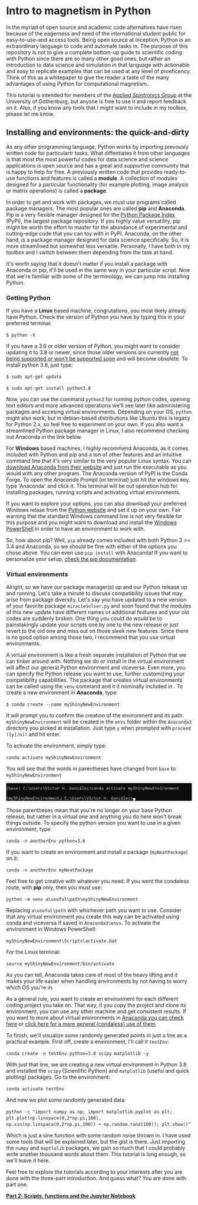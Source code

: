 # Intro to magnetism in Python
In the myriad of open source and academic code alternatives have risen because of the eagerness and need of the international student public for easy-to-use-and access tools. Being open source at inception, Python is an extraordinary language to code and automate tasks in. The purpose of this repository is not to give a complete bottom-up guide to scientific coding with Python since there are so many other good ones, but rather an introduction to data science and simulation in that language with actionable and easy to replicate examples that can be used at any level of proeficency. Think of this as a whitepaper to give the reader a taste of the many advantages of using Python for computational magnetism.

This tutorial is intended for members of the [Applied Spintronics Group](http://www.akermanlab.com/) at the University of Gothenburg, but anyone is free to use it and report feedback on it. Also, if you know any tools that I might want to include in my toolbox, please let me know.

## Installing and environments: the quick-and-dirty

As any other programming language, Python works by importing prevously written code for particulartr tasks. What diffentiates it from other languages is that most the most powerful codes for data science and science applications is open source and has a great and supportive community that is happy to help for free. A previously written code that provides ready-to-use functions and features is called a **module**. A collection of modules designed for a particular functionality (for example plotting, image analysis or matrix operations) is called a **package**. 

In order to get and work with packages, we must use programs called package managers. The most popular ones are called **pip** and **Anaconda**. Pip is a very flexible manager designed for the [Python Package Index](https://pypi.org/) (PyPI), the largest package repository. If you highly value versatility, pip might be worth the effort to master for the abundance of experimental and cutting-edge code that you can toy with in PyPI. Anaconda, on the other hand, is a package manager designed for data science specifically. So, it is more streamlined but somewhat less versatile. Personally, I have both in my toolbox and I switch between them depending from the task at hand. 

It's worth saying that it doesn't matter if you install a package with Anaconda or pip, it'll be used in the same way in your particular script. Now that we're familiar with some of the terminology, we can jump into installing Python.

### Getting Python

If you have a **Linux** based machine, congrutations, you most likely already have Python. Check the version of Python you have by typing this in your preferred terminal:

`$ python -V`

If you have a 3.6 or older version of Python, you might want to consider updating it to 3.8 or newer, since those older versions are currently [not being supported or won't be supported soon](https://www.python.org/downloads/) and will become obsolete. To install python 3.8, just type:

`$ sudo apt-get update`
    
`$ sudo apt-get install python3.8 `

Now, you can use the command `python3` for running python codes, opening text editors and more advanced operations we'll see later like administering packages and accesing virtual environments. Depending on your OS, `python` might also work, but in debian-based distributions like Ubuntu this is legacy for Python 2.x, so feel free to experiment on your own. If you also want a streamlined Python package manager in Linux, I also recommend checking out Anaconda in the link below.

For **Windows** based machines, I highly recommend Anaconda, as it comes included with Python and pip and a ton of other features and an intuitive command line that it's very similar to the very popular Linux syntax. You can [download Anaconda from their website](https://www.anaconda.com/products/individual) and just run the executable as you would with any other program. The Anaconda version of PyPI is the Conda Forge. To open the *Anaconda Prompt* (or terminal) just hit the windows key, type 'Anaconda' and click it. This terminal will be out operation hub for installing packages, running scripts and activating virtual environments.

If you want to explore your options, you can also download your preferred Windows relase from the [Python website](https://www.python.org/downloads/) and set it up on your own. Fair warning that the standard Windows command line is not very flexible for this purpose and you might want to download and install the [Windows PowerShell](https://docs.microsoft.com/en-us/powershell/scripting/overview?view=powershell-7.1) in order to have an environment to work with.

So, how about pip? Well, `pip` already comes included with both Python 3 >= 3.4 and Anaconda, so we should be fine with either of the options you chose above. You can even use `pip install` with Anaconda! If you want to personalize your setup, [check the pip documentation](https://pip.pypa.io/en/latest/installing/).

### Virtual environments

Alright, so we have our package manager(s) up and our Python release up and running. Let's take a minute to discuss compatibility issues that may arise from package diversity. Let's say you have updated to a new version of your favorite package `miracleSolver.py` and soon found that the modules of this new update have different names or additional features and your old codes are suddenly broken. One thing you could do would be to painstakingly update your scripts one by one to the new release or just revert to the old one and miss out on those sleek new features. Since there is no good option among those two, I recommend that you use virtual environments.

A virtual environment is like a fresh separate installation of Python that we can tinker around with. Nothing we do or install in the virtual environment will affect our general Python environment and viceversa. Even more, you can specify the Python release you want to use, further customizing your compatibility capabilities. The package that creates virtual environments can be called using the `venv` command and it it nominally included in . To create a new environment in **Anaconda**, type:

`$ conda create --name myShinyNewEnvironment `

It will prompt you to confirm the creation of the environment and its path. `myShinyNewEnvironment` will be created in the `envs` folder within the `Anaconda3` directory you picked at installation. Just type `y` when prompted with `proceed ([y]/n)?` and hit enter. 
    
To activate the environment, simply type:

`conda activate myShinyNewEnvironment`
    
You will see that the words in parentheses have changed from `base` to `myShinyNewEnvironment`
    
![Change of command line in the new environment](images/newenv_Anaconda.png)

Those parentheses mean that you're no longer on your base Python release, but rather in a virtual one and anything you do here won't break things outside. To specify the python version you want to use in a given environment, type:
    
`conda -n anotherEnv python=3.6`
    
If you want to create an environment and install a package (`myNeatPackage`) on it:
    
`conda -n anotherEnv myNeatPackage`
    
Feel free to get creative with whatever you need. If you went the condaless route, with **pip** only, then you must use:

`python -m venv a\useful\path\myShinyNewEnvironment`
   
Replacing `a\useful\path` with whichever path you want to use. Consider that any virtual environment you create this way can be activated using conda and viceversa if saved in `Anaconda3\envs`. To activate the environment in Windows PowerShell:

`myShinyNewEnvironment\Scripts\activate.bat`

For the Linux terminal:

`source myShinyNewEnvironment/bin/activate`

As you can tell, Anaconda takes care of most of the heavy lifting and it makes your life easier when handling environments by not having to worry which OS you're in. 
    
As a general rule, you want to create an environment for each different coding project you take on. That way, if you copy the project and clone its environment, you can use any other machine and get consistent results. If you want to more about virtual environments in [Anaconda you can check here](https://docs.conda.io/projects/conda/en/latest/user-guide/tasks/manage-environments.html) or [click here for a more general (condaless) use of them](https://docs.python.org/3/library/venv.html).
    
To finish, we'll visualize some randomly generated points in just a line as a practical example. First off, create a environment, I'll call it `testEnv`:
    
`conda create -n testEnv python=3.8 scipy matplotlib -y`
    
With just that line, we are creating a new virtual environment in Python 3.8 and installed the `scipy` (Scientific Python) and `matplotlib` (useful and quick plotting) packages. Go to the environment:
    
`conda activate testEnv`
    
And now we plot some randomly generated data:
    
`python -c "import numpy as np; import matplotlib.pyplot as plt; plt.plot(np.linspace(0,2*np.pi,100), np.sin(np.linspace(0,2*np.pi,100)) + np.random.rand(100)); plt.show()"`
    
Which is just a sine function with some random noise thrown in. I have used some tools that will be explained later, but the gist is there. Just importing the `numpy` and `maptlolib` packages, we gain so much that I could probably write another thousand words about them. This tutorial is long enough, so we'll leave it here.
    
Feel free to explore the tutorials according to your interests after you are done with the three-part introduction. And guess what? You are done with part one.
    
[**Part 2: Scripts, functions and the Jupyter Notebook**](ScriptsJupyter.md)